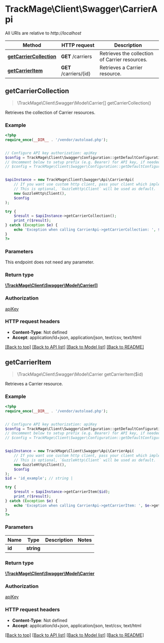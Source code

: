 # TrackMage\Client\Swagger\CarrierApi

All URIs are relative to *http://localhost*

Method | HTTP request | Description
------------- | ------------- | -------------
[**getCarrierCollection**](CarrierApi.md#getCarrierCollection) | **GET** /carriers | Retrieves the collection of Carrier resources.
[**getCarrierItem**](CarrierApi.md#getCarrierItem) | **GET** /carriers/{id} | Retrieves a Carrier resource.



## getCarrierCollection

> \TrackMage\Client\Swagger\Model\Carrier[] getCarrierCollection()

Retrieves the collection of Carrier resources.

### Example

```php
<?php
require_once(__DIR__ . '/vendor/autoload.php');


// Configure API key authorization: apiKey
$config = TrackMage\Client\Swagger\Configuration::getDefaultConfiguration()->setApiKey('Authorization', 'YOUR_API_KEY');
// Uncomment below to setup prefix (e.g. Bearer) for API key, if needed
// $config = TrackMage\Client\Swagger\Configuration::getDefaultConfiguration()->setApiKeyPrefix('Authorization', 'Bearer');


$apiInstance = new TrackMage\Client\Swagger\Api\CarrierApi(
    // If you want use custom http client, pass your client which implements `GuzzleHttp\ClientInterface`.
    // This is optional, `GuzzleHttp\Client` will be used as default.
    new GuzzleHttp\Client(),
    $config
);

try {
    $result = $apiInstance->getCarrierCollection();
    print_r($result);
} catch (Exception $e) {
    echo 'Exception when calling CarrierApi->getCarrierCollection: ', $e->getMessage(), PHP_EOL;
}
?>
```

### Parameters

This endpoint does not need any parameter.

### Return type

[**\TrackMage\Client\Swagger\Model\Carrier[]**](../Model/Carrier.md)

### Authorization

[apiKey](../../README.md#apiKey)

### HTTP request headers

- **Content-Type**: Not defined
- **Accept**: application/ld+json, application/json, text/csv, text/html

[[Back to top]](#) [[Back to API list]](../../README.md#documentation-for-api-endpoints)
[[Back to Model list]](../../README.md#documentation-for-models)
[[Back to README]](../../README.md)


## getCarrierItem

> \TrackMage\Client\Swagger\Model\Carrier getCarrierItem($id)

Retrieves a Carrier resource.

### Example

```php
<?php
require_once(__DIR__ . '/vendor/autoload.php');


// Configure API key authorization: apiKey
$config = TrackMage\Client\Swagger\Configuration::getDefaultConfiguration()->setApiKey('Authorization', 'YOUR_API_KEY');
// Uncomment below to setup prefix (e.g. Bearer) for API key, if needed
// $config = TrackMage\Client\Swagger\Configuration::getDefaultConfiguration()->setApiKeyPrefix('Authorization', 'Bearer');


$apiInstance = new TrackMage\Client\Swagger\Api\CarrierApi(
    // If you want use custom http client, pass your client which implements `GuzzleHttp\ClientInterface`.
    // This is optional, `GuzzleHttp\Client` will be used as default.
    new GuzzleHttp\Client(),
    $config
);
$id = 'id_example'; // string | 

try {
    $result = $apiInstance->getCarrierItem($id);
    print_r($result);
} catch (Exception $e) {
    echo 'Exception when calling CarrierApi->getCarrierItem: ', $e->getMessage(), PHP_EOL;
}
?>
```

### Parameters


Name | Type | Description  | Notes
------------- | ------------- | ------------- | -------------
 **id** | **string**|  |

### Return type

[**\TrackMage\Client\Swagger\Model\Carrier**](../Model/Carrier.md)

### Authorization

[apiKey](../../README.md#apiKey)

### HTTP request headers

- **Content-Type**: Not defined
- **Accept**: application/ld+json, application/json, text/csv, text/html

[[Back to top]](#) [[Back to API list]](../../README.md#documentation-for-api-endpoints)
[[Back to Model list]](../../README.md#documentation-for-models)
[[Back to README]](../../README.md)

